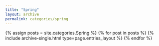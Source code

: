 ```yaml
---
title: "Spring"
layout: archive
permalink: categories/spring
---
```


{% assign posts = site.categories.Spring %}
{% for post in posts %} {% include archive-single.html type=page.entries_layout %} {% endfor %}
